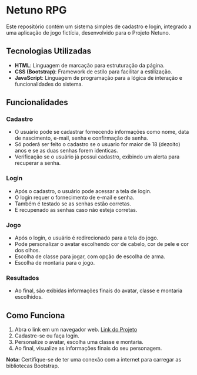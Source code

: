 # Netuno RPG

Este repositório contém um sistema simples de cadastro e login, integrado a uma aplicação de jogo fictícia, desenvolvido para o Projeto Netuno.

## Tecnologias Utilizadas

- **HTML**: Linguagem de marcação para estruturação da página.
- **CSS (Bootstrap)**: Framework de estilo para facilitar a estilização.
- **JavaScript**: Linguagem de programação para a lógica de interação e funcionalidades do sistema.

## Funcionalidades

### Cadastro

- O usuário pode se cadastrar fornecendo informações como nome, data de nascimento, e-mail, senha e confirmação de senha.
- Só poderá ser feito o cadastro se o usuario for maior de 18 (dezoito) anos e se as duas senhas forem identicas.
- Verificação se o usuário já possui cadastro, exibindo um alerta para recuperar a senha.

### Login

- Após o cadastro, o usuário pode acessar a tela de login.
- O login requer o fornecimento de e-mail e senha.
- Também é testado se as senhas estão corretas.
- E recupenado as senhas caso não esteja corretas.

### Jogo

- Após o login, o usuário é redirecionado para a tela do jogo.
- Pode personalizar o avatar escolhendo cor de cabelo, cor de pele e cor dos olhos.
- Escolha de classe para jogar, com opção de escolha de arma.
- Escolha de montaria para o jogo.

### Resultados

- Ao final, são exibidas informações finais do avatar, classe e montaria escolhidos.

## Como Funciona

1. Abra o link em um navegador web. [Link do Projeto]([https://lucasribeiro27.github.io/Projeto_Netuno/])
2. Cadastre-se ou faça login.
3. Personalize o avatar, escolha uma classe e montaria.
4. Ao final, visualize as informações finais do seu personagem.

**Nota:** Certifique-se de ter uma conexão com a internet para carregar as bibliotecas Bootstrap.